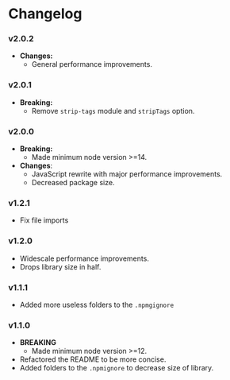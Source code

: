 # Changelog

### v2.0.2

- **Changes:**
  - General performance improvements.

### v2.0.1

- **Breaking:**
  - Remove `strip-tags` module and `stripTags` option.

### v2.0.0

- **Breaking:**
  - Made minimum node version >=14.
- **Changes**:
  - JavaScript rewrite with major performance improvements.
  - Decreased package size.

### v1.2.1

- Fix file imports

### v1.2.0

- Widescale performance improvements.
- Drops library size in half.

### v1.1.1

- Added more useless folders to the `.npmgignore`

### v1.1.0

- **BREAKING**
  - Made minimum node version >=12.
- Refactored the README to be more concise.
- Added folders to the `.npmignore` to decrease size of library.
